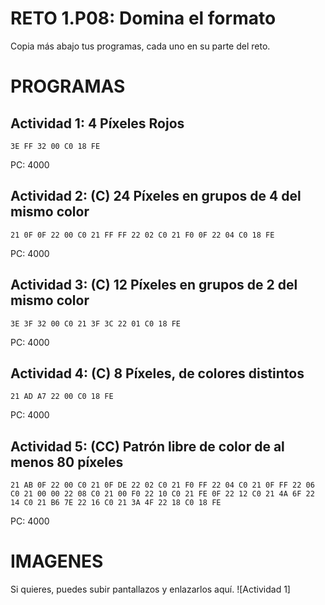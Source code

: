 # RETO 1.P08: Domina el formato
Copia más abajo tus programas, cada uno en su parte del reto.

# PROGRAMAS

## Actividad 1: 4 Píxeles Rojos
```
3E FF 32 00 C0 18 FE
```
PC: 4000

## Actividad 2: (C) 24 Píxeles en grupos de 4 del mismo color
```
21 0F 0F 22 00 C0 21 FF FF 22 02 C0 21 F0 0F 22 04 C0 18 FE
```
PC: 4000

## Actividad 3: (C) 12 Píxeles en grupos de 2 del mismo color
```
3E 3F 32 00 C0 21 3F 3C 22 01 C0 18 FE
```
PC: 4000

## Actividad 4: (C) 8 Píxeles, de colores distintos
```
21 AD A7 22 00 C0 18 FE
```
PC: 4000
## Actividad 5: (CC) Patrón libre de color de al menos 80 píxeles
```
21 AB 0F 22 00 C0 21 0F DE 22 02 C0 21 F0 FF 22 04 C0 21 0F FF 22 06 C0 21 00 00 22 08 C0 21 00 F0 22 10 C0 21 FE 0F 22 12 C0 21 4A 6F 22 14 C0 21 B6 7E 22 16 C0 21 3A 4F 22 18 C0 18 FE
```
PC: 4000

# IMAGENES
Si quieres, puedes subir pantallazos y enlazarlos aquí.
![Actividad 1]



